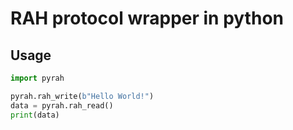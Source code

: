 # RAH protocol wrapper in python

## Usage

```python
import pyrah

pyrah.rah_write(b"Hello World!")
data = pyrah.rah_read()
print(data)
```

